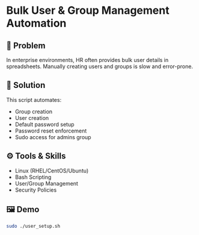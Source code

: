 # Bulk User & Group Management Automation

## 📌 Problem
In enterprise environments, HR often provides bulk user details in spreadsheets. 
Manually creating users and groups is slow and error-prone.

## 🚀 Solution
This script automates:
- Group creation
- User creation
- Default password setup
- Password reset enforcement
- Sudo access for admins group

## ⚙️ Tools & Skills
- Linux (RHEL/CentOS/Ubuntu)
- Bash Scripting
- User/Group Management
- Security Policies

## 🖼️ Demo
```bash
sudo ./user_setup.sh


